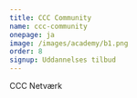 ```yaml
---
title: CCC Community
name: ccc-community
onepage: ja
image: /images/academy/b1.png
order: 8
signup: Uddannelses tilbud
---
```

CCC Netværk
